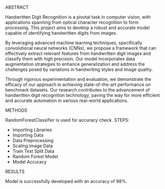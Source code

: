  ABSTRACT

Handwritten Digit Recognition is a pivotal task in computer vision, with applications spanning from optical character recognition to form processing. 
This project aims to develop a robust and accurate model capable of identifying handwritten digits from images.

By leveraging advanced machine learning techniques, specifically convolutional neural networks (CNNs), 
we propose a framework that can effectively extract relevant features from handwritten digit images and classify them with high precision. 
Our model incorporates data augmentation strategies to enhance generalization and address the challenges posed by variations in handwriting styles and image quality.

Through rigorous experimentation and evaluation, we demonstrate the efficacy of our approach in achieving state-of-the-art performance on benchmark datasets. 
Our research contributes to the advancement of handwritten digit recognition technology, paving the way for more efficient and accurate automation in various real-world applications.

METHODS

RandomForestClassifier is used for accuracy check.
 STEPS:   
 - Importing Libraries
 - Importing Data
 - Data Preprocessing
 - Scaling Image Data
 - Train Test Split Data
 - Random Forest Model
 - Model Accuracy
 
RESULTS

Model is successfully developed with an accuracy of 98%.
